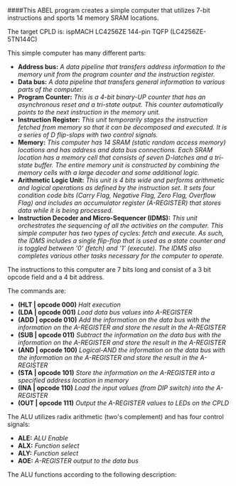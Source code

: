 ####This ABEL program creates a simple computer that utilizes 7-bit instructions and sports 14 memory SRAM locations.

The target CPLD is: ispMACH LC4256ZE 144-pin TQFP (LC4256ZE-5TN144C)

This simple computer has many different parts:
* **Address bus:** *A data pipeline that transfers address information to the memory unit from the program counter and the instruction register.*
* **Data bus:** *A data pipeline that transfers general information to various parts of the computer.*
* **Program Counter:** *This is a 4-bit binary-UP counter that has an asynchronous reset and a tri-state output. This counter automatically points to the next instruction in the memory unit.*
* **Instruction Register:** *This unit temporarily stages the instruction fetched from memory so that it can be decomposed and executed. It is a series of D flip-slops with two control signals.*
* **Memory:** *This computer has 14 SRAM (static random access memory) locations and has address and data bus connections. Each SRAM location has a memory cell that consists of seven D-latches and a tri-state buffer. The entire memory unit is constructed by combining the memory cells with a large decoder and some additional logic.*
* **Arithmetic Logic Unit:** *This unit is 4 bits wide and performs arithmetic and logical operations as defined by the instruction set. It sets four condition code bits (Carry Flag, Negative Flag, Zero Flag, Overflow Flag) and includes an accumulator register (A-REGISTER) that stores data while it is being processed.*
* **Instruction Decoder and Micro-Sequencer (IDMS):** *This unit orchestrates the sequencing of all the activities on the computer. This simple computer has two types of cycles: fetch and execute. As such, the IDMS includes a single flip-flop that is used as a state counter and is toggled between '0' (fetch) and '1' (execute). The IDMS also completes various other tasks necessary for the computer to operate.*

The instructions to this computer are 7 bits long and consist of a 3 bit opcode field and a 4 bit address.

The commands are:

* **(HLT | opcode 000)** *Halt execution*
* **(LDA | opcode 001)** *Load data bus values into A-REGISTER*
* **(ADD | opcode 010)** *Add the information on the data bus with the information on the A-REGISTER and store the result in the A-REGISTER*
* **(SUB | opcode 011)** *Subtract the information on the data bus with the information on the A-REGISTER and store the result in the A-REGISTER*
* **(AND | opcode 100)** *Logical-AND the information on the data bus with the information on the A-REGISTER and store the result in the A-REGISTER*
* **(STA | opcode 101)** *Store the information on the A-REGISTER into a specified address location in memory*
* **(INA | opcode 110)** *Load the input values (from DIP switch) into the A-REGISTER*
* **(OUT | opcode 111)** *Output the A-REGISTER values to LEDs on the CPLD*

The ALU utilizes radix arithmetic (two's complement) and has four control signals:
* **ALE:** *ALU Enable*
* **ALX:** *Function select*
* **ALY:** *Function select*
* **AOE:** *A-REGISTER output to the data bus*

The ALU functions according to the following description:
